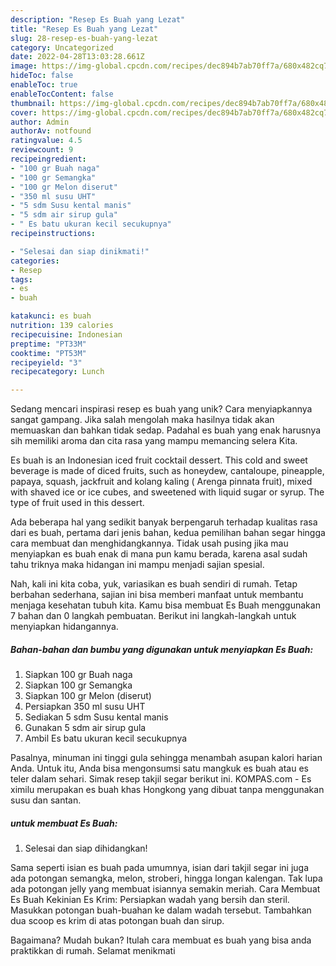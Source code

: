 ```yaml
---
description: "Resep Es Buah yang Lezat"
title: "Resep Es Buah yang Lezat"
slug: 28-resep-es-buah-yang-lezat
category: Uncategorized
date: 2022-04-28T13:03:28.661Z
image: https://img-global.cpcdn.com/recipes/dec894b7ab70ff7a/680x482cq70/es-buah-foto-resep-utama.jpg
hideToc: false
enableToc: true
enableTocContent: false
thumbnail: https://img-global.cpcdn.com/recipes/dec894b7ab70ff7a/680x482cq70/es-buah-foto-resep-utama.jpg
cover: https://img-global.cpcdn.com/recipes/dec894b7ab70ff7a/680x482cq70/es-buah-foto-resep-utama.jpg
author: Admin
authorAv: notfound
ratingvalue: 4.5
reviewcount: 9
recipeingredient:
- "100 gr Buah naga"
- "100 gr Semangka"
- "100 gr Melon diserut"
- "350 ml susu UHT"
- "5 sdm Susu kental manis"
- "5 sdm air sirup gula"
- " Es batu ukuran kecil secukupnya"
recipeinstructions:

- "Selesai dan siap dinikmati!"
categories:
- Resep
tags:
- es
- buah

katakunci: es buah 
nutrition: 139 calories
recipecuisine: Indonesian
preptime: "PT33M"
cooktime: "PT53M"
recipeyield: "3"
recipecategory: Lunch

---
```





Sedang mencari inspirasi resep es buah yang unik? Cara menyiapkannya sangat gampang. Jika salah mengolah maka hasilnya tidak akan memuaskan dan bahkan tidak sedap. Padahal es buah yang enak harusnya sih memiliki aroma dan cita rasa yang mampu memancing selera Kita.





Es buah is an Indonesian iced fruit cocktail dessert. This cold and sweet beverage is made of diced fruits, such as honeydew, cantaloupe, pineapple, papaya, squash, jackfruit and kolang kaling ( Arenga pinnata fruit), mixed with shaved ice or ice cubes, and sweetened with liquid sugar or syrup. The type of fruit used in this dessert.

Ada beberapa hal yang sedikit banyak berpengaruh terhadap kualitas rasa dari es buah, pertama dari jenis bahan, kedua pemilihan bahan segar hingga cara membuat dan menghidangkannya. Tidak usah pusing jika mau menyiapkan es buah enak di mana pun kamu berada, karena asal sudah tahu triknya maka hidangan ini mampu menjadi sajian spesial.






Nah, kali ini kita coba, yuk, variasikan es buah sendiri di rumah. Tetap berbahan sederhana, sajian ini bisa memberi manfaat untuk membantu menjaga kesehatan tubuh kita. Kamu bisa membuat Es Buah menggunakan 7 bahan dan 0 langkah pembuatan. Berikut ini langkah-langkah untuk menyiapkan hidangannya.

<!--inarticleads1-->

##### Bahan-bahan dan bumbu yang digunakan untuk menyiapkan Es Buah:

1. Siapkan 100 gr Buah naga
1. Siapkan 100 gr Semangka
1. Siapkan 100 gr Melon (diserut)
1. Persiapkan 350 ml susu UHT
1. Sediakan 5 sdm Susu kental manis
1. Gunakan 5 sdm air sirup gula
1. Ambil  Es batu ukuran kecil secukupnya


Pasalnya, minuman ini tinggi gula sehingga menambah asupan kalori harian Anda. Untuk itu, Anda bisa mengonsumsi satu mangkuk es buah atau es teler dalam sehari. Simak resep takjil segar berikut ini. KOMPAS.com - Es ximilu merupakan es buah khas Hongkong yang dibuat tanpa menggunakan susu dan santan. 

<!--inarticleads2-->

#####  untuk membuat Es Buah:


1. Selesai dan siap dihidangkan!

Sama seperti isian es buah pada umumnya, isian dari takjil segar ini juga ada potongan semangka, melon, stroberi, hingga longan kalengan. Tak lupa ada potongan jelly yang membuat isiannya semakin meriah. Cara Membuat Es Buah Kekinian Es Krim: Persiapkan wadah yang bersih dan steril. Masukkan potongan buah-buahan ke dalam wadah tersebut. Tambahkan dua scoop es krim di atas potongan buah dan sirup. 

Bagaimana? Mudah bukan? Itulah cara membuat es buah yang bisa anda praktikkan di rumah. Selamat menikmati
